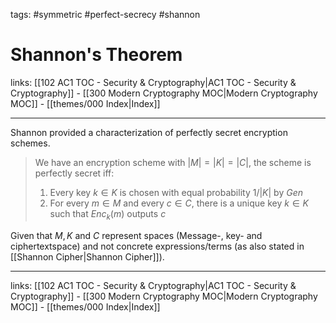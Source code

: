 tags: #symmetric #perfect-secrecy #shannon

# Shannon's Theorem

links:  [[102 AC1 TOC - Security & Cryptography|AC1 TOC - Security & Cryptography]] - [[300 Modern Cryptography MOC|Modern Cryptography MOC]] - [[themes/000 Index|Index]]

---

Shannon provided a characterization of perfectly secret encryption schemes.

> We have an encryption scheme with $|M| = |K| = |C|$, the scheme is perfectly secret iff:
> 
> 	1. Every key $k \in K$ is chosen with equal probability $1/|K|$ by $Gen$
> 	2. For every $m \in M$ and every $c \in C$, there is a unique key $k \in K$ such that $Enc_k(m)$ outputs $c$

Given that $M, K$ and $C$ represent spaces (Message-, key- and ciphertextspace) and not concrete expressions/terms (as also stated in [[Shannon Cipher|Shannon Cipher]]).

---
links:  [[102 AC1 TOC - Security & Cryptography|AC1 TOC - Security & Cryptography]] - [[300 Modern Cryptography MOC|Modern Cryptography MOC]] - [[themes/000 Index|Index]]